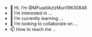 - 👋 Hi, I’m @MFuadiAzizMuri19630848
- 👀 I’m interested in ...
- 🌱 I’m currently learning ...
- 💞️ I’m looking to collaborate on ...
- 📫 How to reach me ...

<!---
MFuadiAzizMuri19630848/MFuadiAzizMuri19630848 is a ✨ special ✨ repository because its `README.md` (this file) appears on your GitHub profile.
You can click the Preview link to take a look at your changes.
--->
